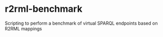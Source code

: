 # r2rml-benchmark
Scripting to perform a benchmark of virtual SPARQL endpoints based on R2RML mappings
